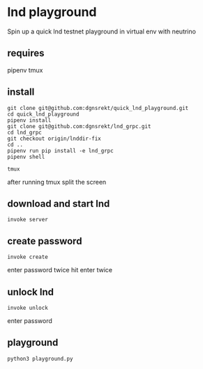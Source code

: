 # lnd playground
Spin up a quick lnd testnet playground in virtual env with neutrino

## requires
pipenv
tmux

## install
```
git clone git@github.com:dgnsrekt/quick_lnd_playground.git
cd quick_lnd_playground
pipenv install
git clone git@github.com:dgnsrekt/lnd_grpc.git
cd lnd_grpc
git checkout origin/lnddir-fix
cd ..
pipenv run pip install -e lnd_grpc
pipenv shell

tmux
```
after running tmux split the screen
## download and start lnd
```
invoke server
```

## create password
```
invoke create
```
enter password twice
hit enter twice

## unlock lnd
```
invoke unlock
```
enter password

## playground
```
python3 playground.py
```
